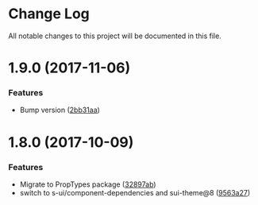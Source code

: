 # Change Log

All notable changes to this project will be documented in this file.

<a name="1.9.0"></a>
# 1.9.0 (2017-11-06)


### Features

* Bump version ([2bb31aa](https://github.com/SUI-Components/sui-components/commit/2bb31aa))



<a name="1.8.0"></a>
# 1.8.0 (2017-10-09)


### Features

* Migrate to PropTypes package ([32897ab](https://github.com/SUI-Components/sui-components/commit/32897ab))
* switch to s-ui/component-dependencies and sui-theme@8 ([9563a27](https://github.com/SUI-Components/sui-components/commit/9563a27))



